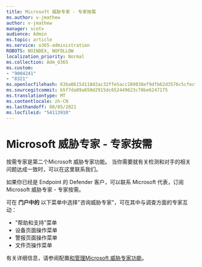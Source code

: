 ```yaml
---
title: Microsoft 威胁专家 - 专家按需
ms.author: v-jmathew
author: v-jmathew
manager: scotv
audience: Admin
ms.topic: article
ms.service: o365-administration
ROBOTS: NOINDEX, NOFOLLOW
localization_priority: Normal
ms.collection: Adm_O365
ms.custom:
- "9004241"
- "8321"
ms.openlocfilehash: 63ba0615d118d2ac32ffe5acc289838ef9dfb62d3576c5cfecf361e182060acd
ms.sourcegitcommit: b5f7da89a650d2915dc652449623c78be6247175
ms.translationtype: MT
ms.contentlocale: zh-CN
ms.lasthandoff: 08/05/2021
ms.locfileid: "54113910"
---
```

# <a name="microsoft-threat-experts---experts-on-demand"></a>Microsoft 威胁专家 - 专家按需

按需专家是第二个Microsoft 威胁专家功能。 当你需要就有关检测和对手的相关问题达成一致时，可以在这里联系我们。

如果你已经是 Endpoint 的 Defender 客户，可以联系 Microsoft 代表，订阅 Microsoft 威胁专家 - 专家按需。

可在 **门户中的** 以下菜单中选择"咨询威胁专家"，可在其中与调查方面的专家互动：

- "帮助和支持"菜单
- 设备页面操作菜单
- 警报页面操作菜单
- 文件页操作菜单

有关详细信息，请参阅配置[和管理Microsoft 威胁专家功能](https://docs.microsoft.com/windows/security/threat-protection/microsoft-defender-atp/configure-microsoft-threat-experts)。
